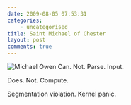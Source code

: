 ```yaml
---
date: 2009-08-05 07:53:31
categories:
    - uncategorised
title: Saint Michael of Chester
layout: post
comments: true
---
```

![Michael
Owen](http://newsimg.bbc.co.uk/media/images/46009000/jpg/_46009673_michaelowen_getty466.jpg)
Can. Not. Parse. Input.

Does. Not. Compute.

Segmentation violation. Kernel panic.
